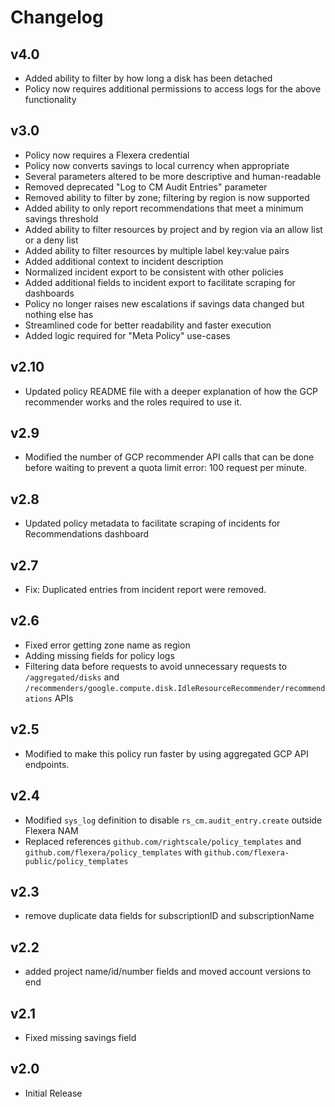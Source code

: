 # Changelog

## v4.0

- Added ability to filter by how long a disk has been detached
- Policy now requires additional permissions to access logs for the above functionality

## v3.0

- Policy now requires a Flexera credential
- Policy now converts savings to local currency when appropriate
- Several parameters altered to be more descriptive and human-readable
- Removed deprecated "Log to CM Audit Entries" parameter
- Removed ability to filter by zone; filtering by region is now supported
- Added ability to only report recommendations that meet a minimum savings threshold
- Added ability to filter resources by project and by region via an allow list or a deny list
- Added ability to filter resources by multiple label key:value pairs
- Added additional context to incident description
- Normalized incident export to be consistent with other policies
- Added additional fields to incident export to facilitate scraping for dashboards
- Policy no longer raises new escalations if savings data changed but nothing else has
- Streamlined code for better readability and faster execution
- Added logic required for "Meta Policy" use-cases

## v2.10

- Updated policy README file with a deeper explanation of how the GCP recommender works and the roles required to use it.

## v2.9

- Modified the number of GCP recommender API calls that can be done before waiting to prevent a quota limit error: 100 request per minute.

## v2.8

- Updated policy metadata to facilitate scraping of incidents for Recommendations dashboard

## v2.7

- Fix: Duplicated entries from incident report were removed.

## v2.6

- Fixed error getting zone name as region
- Adding missing fields for policy logs
- Filtering data before requests to avoid unnecessary requests to `/aggregated/disks` and `/recommenders/google.compute.disk.IdleResourceRecommender/recommendations` APIs

## v2.5

- Modified to make this policy run faster by using aggregated GCP API endpoints.

## v2.4

- Modified `sys_log` definition to disable `rs_cm.audit_entry.create` outside Flexera NAM
- Replaced references `github.com/rightscale/policy_templates` and `github.com/flexera/policy_templates` with `github.com/flexera-public/policy_templates`

## v2.3

- remove duplicate data fields for subscriptionID and subscriptionName

## v2.2

- added project name/id/number fields and moved account versions to end

## v2.1

- Fixed missing savings field

## v2.0

- Initial Release
